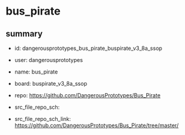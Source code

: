 # bus_pirate
 
## summary 
* id: dangerousprototypes_bus_pirate_buspirate_v3_8a_ssop
* user: dangerousprototypes
* name: bus_pirate
* board: buspirate_v3_8a_ssop
* repo: https://github.com/DangerousPrototypes/Bus_Pirate



* src_file_repo_sch: 
* src_file_repo_sch_link: https://github.com/DangerousPrototypes/Bus_Pirate/tree/master/






